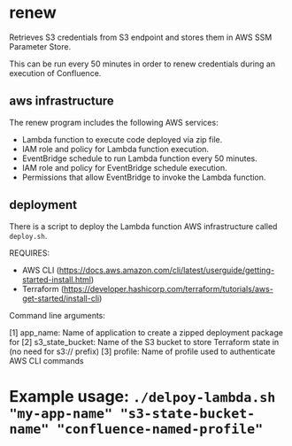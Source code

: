 # renew

Retrieves S3 credentials from S3 endpoint and stores them in AWS SSM Parameter
Store.

This can be run every 50 minutes in order to renew credentials during an 
execution of Confluence.

## aws infrastructure

The renew program includes the following AWS services:

- Lambda function to execute code deployed via zip file.
- IAM role and policy for Lambda function execution.
- EventBridge schedule to run Lambda function every 50 minutes.
- IAM role and policy for EventBridge schedule execution.
- Permissions that allow EventBridge to invoke the Lambda function.

## deployment

There is a script to deploy the Lambda function AWS infrastructure called `deploy.sh`.

REQUIRES:

- AWS CLI (<https://docs.aws.amazon.com/cli/latest/userguide/getting-started-install.html>)
- Terraform (<https://developer.hashicorp.com/terraform/tutorials/aws-get-started/install-cli>)

Command line arguments:

 [1] app_name: Name of application to create a zipped deployment package for
 [2] s3_state_bucket: Name of the S3 bucket to store Terraform state in (no need for s3:// prefix)
 [3] profile: Name of profile used to authenticate AWS CLI commands

# Example usage: `./delpoy-lambda.sh "my-app-name" "s3-state-bucket-name" "confluence-named-profile"`
